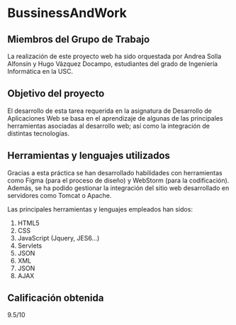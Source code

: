 # BussinessAndWork

## Miembros del Grupo de Trabajo
La realización de este proyecto web ha sido orquestada por Andrea Solla Alfonsín y Hugo Vázquez Docampo, estudiantes del grado de Ingeniería Informática en la USC.
## Objetivo del proyecto
El desarrollo de esta tarea requerida en la asignatura de Desarrollo de Aplicaciones Web se basa en el aprendizaje de algunas de las principales herramientas asociadas al desarrollo web; así como la integración de distintas tecnologías.

## Herramientas y lenguajes utilizados
Gracias a esta práctica se han desarrollado habilidades con herramientas como Figma (para el proceso de diseño) y WebStorm (para la codificación). Además, se ha podido gestionar la integración del sitio web desarrollado en servidores como Tomcat o  Apache.

Las principales herramientas y lenguajes empleados han sidos:
1. HTML5
2. CSS
3. JavaScript (Jquery, JES6...)
4. Servlets
5. JSON
6. XML
7. JSON
8. AJAX

## Calificación obtenida
9.5/10
